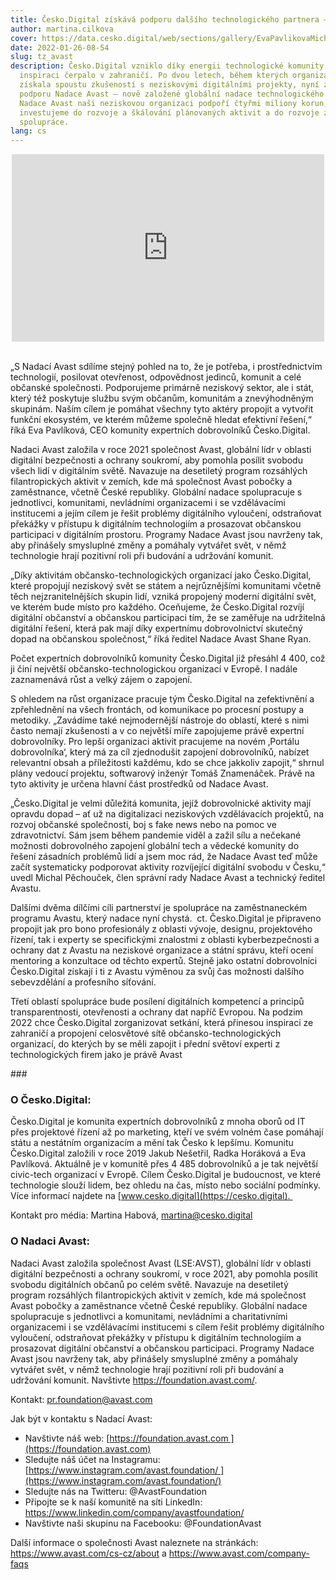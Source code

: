 ```yaml
---
title: Česko.Digital získává podporu dalšího technologického partnera – Nadace Avast
author: martina.cilkova
cover: https://data.cesko.digital/web/sections/gallery/EvaPavlikovaMichalPechoucek.jpg
date: 2022-01-26-08-54
slug: tz_avast
description: Česko.Digital vzniklo díky energii technologické komunity,
  inspiraci čerpalo v zahraničí. Po dvou letech, během kterých organizace
  získala spoustu zkušeností s neziskovými digitálními projekty, nyní získává
  podporu Nadace Avast – nově založené globální nadace technologického giganta.
  Nadace Avast naši neziskovou organizaci podpoří čtyřmi miliony korun, které
  investujeme do rozvoje a škálování plánovaných aktivit a do rozvoje zahraniční
  spolupráce.
lang: cs
---
```

<center><iframe width="500" height="300" src="https://www.youtube.com/embed/FovYqoMN3Qc" title="YouTube video player" frameborder="0" allow="accelerometer; autoplay; clipboard-write; encrypted-media; gyroscope; picture-in-picture" allowfullscreen></iframe></center>

<br>

<!--StartFragment-->

„S Nadací Avast sdílíme stejný pohled na to, že je potřeba, i prostřednictvím technologií, posilovat otevřenost, odpovědnost jedinců, komunit a celé občanské společnosti. Podporujeme primárně neziskový sektor, ale i stát, který též poskytuje službu svým občanům, komunitám a znevýhodněným skupinám. Naším cílem je pomáhat všechny tyto aktéry propojit a vytvořit funkční ekosystém, ve kterém můžeme společně hledat efektivní řešení,“ říká Eva Pavlíková, CEO komunity expertních dobrovolníků Česko.Digital.

<!--StartFragment-->

Nadaci Avast založila v roce 2021 společnost Avast, globální lídr v oblasti digitální bezpečnosti a ochrany soukromí, aby pomohla posílit svobodu všech lidí v digitálním světě. Navazuje na desetiletý program rozsáhlých filantropických aktivit v zemích, kde má společnost Avast pobočky a zaměstnance, včetně České republiky. Globální nadace spolupracuje s jednotlivci, komunitami, nevládními organizacemi i se vzdělávacími institucemi a jejím cílem je řešit problémy digitálního vyloučení, odstraňovat překážky v přístupu k digitálním technologiím a prosazovat občanskou participaci v digitálním prostoru. Programy Nadace Avast jsou navrženy tak, aby přinášely smysluplné změny a pomáhaly vytvářet svět, v němž technologie hrají pozitivní roli při budování a udržování komunit.

<!--EndFragment-->

„Díky aktivitám občansko-technologických organizací jako Česko.Digital, které propojují neziskový svět se státem a nejrůznějšími komunitami včetně těch nejzranitelnějších skupin lidí, vzniká propojený moderní digitální svět, ve kterém bude místo pro každého. Oceňujeme, že Česko.Digital rozvíjí digitální občanství a občanskou participaci tím, že se zaměřuje na udržitelná digitální řešení, která pak mají díky expertnímu dobrovolnictví skutečný dopad na občanskou společnost,“ říká ředitel Nadace Avast Shane Ryan.

Počet expertních dobrovolníků komunity Česko.Digital již přesáhl 4 400, což ji činí největší občansko-technologickou organizací v Evropě. I nadále zaznamenává růst a velký zájem o zapojení.

<!--StartFragment-->

S ohledem na růst organizace pracuje tým Česko.Digital na zefektivnění a zpřehlednění na všech frontách, od komunikace po procesní postupy a metodiky. „Zavádíme také nejmodernější nástroje do oblastí, které s nimi často nemají zkušenosti a v co největší míře zapojujeme právě expertní dobrovolníky. Pro lepší organizaci aktivit pracujeme na novém ‚Portálu dobrovolníka‘, který má za cíl zjednodušit zapojení dobrovolníků, nabízet relevantní obsah a příležitosti každému, kdo se chce jakkoliv zapojit,“ shrnul plány vedoucí projektu, softwarový inženýr Tomáš Znamenáček. Právě na tyto aktivity je určena hlavní část prostředků od Nadace Avast.

<!--StartFragment-->

„Česko.Digital je velmi důležitá komunita, jejíž dobrovolnické aktivity mají opravdu dopad – ať už na digitalizaci neziskových vzdělávacích projektů, na rozvoj občanské společnosti, boj s fake news nebo na pomoc ve zdravotnictví. Sám jsem během pandemie viděl a zažil sílu a nečekané možnosti dobrovolného zapojení globální tech a vědecké komunity do řešení zásadních problémů lidí a jsem moc rád, že Nadace Avast teď může začít systematicky podporovat aktivity rozvíjející digitální svobodu v Česku,“ uvedl Michal Pěchouček, člen správní rady Nadace Avast a technický ředitel Avastu.

<!--StartFragment-->

<!--StartFragment-->

Dalšími dvěma dílčími cíli partnerství je spolupráce na zaměstnaneckém programu Avastu, který nadace nyní chystá.  ct. Česko.Digital je připraveno propojit jak pro bono profesionály z oblasti vývoje, designu, projektového řízení, tak i experty se specifickými znalostmi z oblasti kyberbezpečnosti a ochrany dat z Avastu na neziskové organizace a státní správu, kteří ocení mentoring a konzultace od těchto expertů. Stejně jako ostatní dobrovolníci Česko.Digital získají i ti z Avastu výměnou za svůj čas možnosti dalšího sebevzdělání a profesního síťování.

<!--StartFragment-->

<!--StartFragment-->

Třetí oblastí spolupráce bude posílení digitálních kompetencí a principů transparentnosti, otevřenosti a ochrany dat napříč Evropou. Na podzim 2022 chce Česko.Digital zorganizovat setkání, která přinesou inspiraci ze zahraničí a propojení celosvětové sítě občansko-technologických organizací, do kterých by se měli zapojit i přední světoví experti z technologických firem jako je právě Avast

<!--EndFragment-->

\###

<!--StartFragment-->

### O Česko.Digital:

Česko.Digital je komunita expertních dobrovolníků z mnoha oborů od IT přes projektové řízení až po marketing, kteří ve svém volném čase pomáhají státu a nestátním organizacím a mění tak Česko k lepšímu. Komunitu Česko.Digital založili v roce 2019 Jakub Nešetřil, Radka Horáková a Eva Pavlíková. Aktuálně je v komunitě přes 4 485 dobrovolníků a je tak největší civic-tech organizací v Evropě. Cílem Česko.Digital je budoucnost, ve které technologie slouží lidem, bez ohledu na čas, místo nebo sociální podmínky. Více informací najdete na [www.cesko.digital](https://cesko.digital). 

Kontakt pro média: Martina Habová, martina@cesko.digital

<!--EndFragment-->

<!--StartFragment-->

### O Nadaci Avast:

Nadaci Avast založila společnost Avast (LSE:AVST), globální lídr v oblasti digitální bezpečnosti a ochrany soukromí, v roce 2021, aby pomohla posílit svobodu digitálních občanů po celém světě. Navazuje na desetiletý program rozsáhlých filantropických aktivit v zemích, kde má společnost Avast pobočky a zaměstnance včetně České republiky. Globální nadace spolupracuje s jednotlivci a komunitami, nevládními a charitativními organizacemi i se vzdělávacími institucemi s cílem řešit problémy digitálního vyloučení, odstraňovat překážky v přístupu k digitálním technologiím a prosazovat digitální občanství a občanskou participaci. Programy Nadace Avast jsou navrženy tak, aby přinášely smysluplné změny a pomáhaly vytvářet svět, v němž technologie hrají pozitivní roli při budování a udržování komunit. Navštivte <https://foundation.avast.com/>.

Kontakt: pr.foundation@avast.com 

Jak být v kontaktu s Nadací Avast:

* Navštivte náš web: [https://foundation.avast.com ](https://foundation.avast.com)
* Sledujte náš účet na Instagramu: [https://www.instagram.com/avast.foundation/ ](https://www.instagram.com/avast.foundation/)
* Sledujte nás na Twitteru: @AvastFoundation
* Připojte se k naší komunitě na síti LinkedIn: <https://www.linkedin.com/company/avastfoundation/>
* Navštivte naši skupinu na Facebooku: @FoundationAvast

Další informace o společnosti Avast naleznete na stránkách: https://www.avast.com/cs-cz/about a <https://www.avast.com/company-faqs>

<!--EndFragment-->

<!--EndFragment-->

<!--EndFragment-->

<!--EndFragment-->

<!--EndFragment-->

<!--EndFragment-->

<!--EndFragment-->

<!--EndFragment-->

<!--EndFragment-->

<!--EndFragment-->